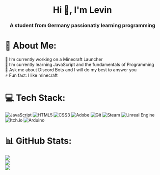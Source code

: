 <h1 align="center">Hi 👋, I'm Levin</h1>
<h3 align="center">A student from Germany passionatly learning programming</h3>

# 💫 About Me:
🔭 I’m currently working on a Minecraft Launcher<br>🌱 I’m currently learning JavaScript and the fundamentals of Programming<br>💬 Ask me about Discord Bots and I will do my best to answer you<br>⚡ Fun fact: I like minecraft


# 💻 Tech Stack:
![JavaScript](https://img.shields.io/badge/javascript-%23323330.svg?style=for-the-badge&logo=javascript&logoColor=%23F7DF1E) ![HTML5](https://img.shields.io/badge/html5-%23E34F26.svg?style=for-the-badge&logo=html5&logoColor=white) ![CSS3](https://img.shields.io/badge/css3-%231572B6.svg?style=for-the-badge&logo=css3&logoColor=white) ![Adobe](https://img.shields.io/badge/adobe-%23FF0000.svg?style=for-the-badge&logo=adobe&logoColor=white) ![Git](https://img.shields.io/badge/git-%23F05033.svg?style=for-the-badge&logo=git&logoColor=white) ![Steam](https://img.shields.io/badge/steam-%23000000.svg?style=for-the-badge&logo=steam&logoColor=white) ![Unreal Engine](https://img.shields.io/badge/unrealengine-%23313131.svg?style=for-the-badge&logo=unrealengine&logoColor=white) ![Itch.io](https://img.shields.io/badge/Itch-%23FF0B34.svg?style=for-the-badge&logo=Itch.io&logoColor=white) ![Arduino](https://img.shields.io/badge/-Arduino-00979D?style=for-the-badge&logo=Arduino&logoColor=white)
# 📊 GitHub Stats:
![](https://github-readme-stats.vercel.app/api?username=LevinFX&theme=dark&hide_border=true&include_all_commits=true&count_private=true)<br/>
![](https://github-readme-streak-stats.herokuapp.com/?user=LevinFX&theme=dark&hide_border=true)<br/>
![](https://github-readme-stats.vercel.app/api/top-langs/?username=LevinFX&theme=dark&hide_border=true&include_all_commits=true&count_private=true&layout=compact)

<!-- Proudly created with GPRM ( https://gprm.itsvg.in ) -->
